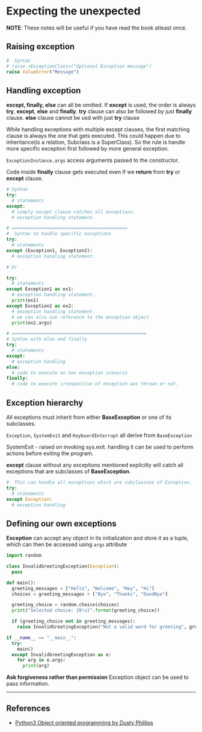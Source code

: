 # Expecting the unexpected

**NOTE**: These notes will be useful if you have read the book atleast once.

## Raising exception

```Python
#  Syntax
# raise <ExceptionClass>("Optional Exception message")
raise ValueError("Message")
```

## Handling exception

**except, finally, else** can all be omitted. If **except** is used, the order is always **try**, **except**, **else** and **finally**. **try** clause can also be followed by just **finally** clause. **else** clause cannot be usd with just **try** clause

While handling exceptions with multiple except clauses, the first matching clause is always the one that gets executed. This could happen due to inheritance(is a relation, Subclass is a SuperClass). So the rule is handle more specific exception first followed by more general exception.

`ExceptionInstance.args` access arguments passed to the constructor.

Code inside **finally** clause gets executed even if we **return** from **try** or **except** clause.

```Python
# Syntax
try:
  # statements
except:
  # simply except clause catches all exceptions.
  # exception handling statement.

# ===========================================
#  Syntax to handle specific exceptions
try:
  # statements
except (Exception1, Exception2):
  # exception handling statement.

# Or

try:
  # statements
except Exception1 as ex1:
  # exception handling statement.
  print(ex1)
except Exception2 as ex2:
  # exception handling statement.
  # we can also use reference to the exception object
  print(ex2.args)

# ==================================================
# Syntax with else and finally
try:
  # statements
except:
  # exception handling
else:
  # code to execute on non exception scenario
finally:
  # code to execute irrespective of exception was thrown or not.
```

## Exception hierarchy

All exceptions must inherit from either **BaseException** or one of its subclasses.

`Exception`, `SystemExit` and `KeyboardInterrupt` all derive from `BaseException`

SystemExit - raised on invoking sys.exit. handling it can be used to perform actions before exiting the program.

**except** clause without any exceptions mentioned explicitly will catch all exceptions that are subclasses of **BaseException**.

```Python
#  This can handle all exceptions which are subclassses of Exception.
try:
  # statements
except Exception:
  # exception handling
```

## Defining our own exceptions

**Exception** can accept any object in its initialization and store it as a tuple, which can then be accessed using `args` attribute

```Python
import random

class InvalidGreetingException(Exception):
  pass

def main():
  greeting_messages = ["Hello", "Welcome", "Hey", "Hi"]
  choices = greeting_messages + ["Bye", "Thanks", "GoodBye"]

  greeting_choice = random.choice(choices)
  print("Selected choice: {0!s}".format(greeting_choice))

  if (greeting_choice not in greeting_messages):
    raise InvalidGreetingException("Not a valid word for greeting", greeting_choice)

if __name__ == "__main__":
  try:
    main()
  except InvalidGreetingException as e:
    for arg in e.args:
      print(arg)
```

**Ask forgiveness rather than permission**
Exception object can be used to pass information.

---

## References

* [Python3 Object oriented programming by Dusty Phillips](https://www.amazon.in/dp/B005O9OFWQ/ref=dp-kindle-redirect?_encoding=UTF8&btkr=1)
